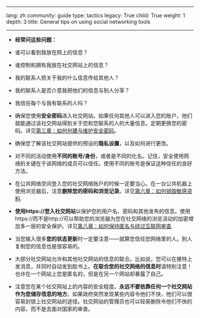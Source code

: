 

---

lang: zh
community: guide
type: tactics
legacy: True
child: True
weight: 1
depth: 3
title: General tips on using social networking tools

---

- **经常问这些问题：** 
 - 谁可以看到我放在网上的信息？
 - 谁控制和拥有我放在社交网站上的信息？
 - 我的联系人把关于我的什么信息传给其他人？
 - 我的联系人是否介意我把他们的信息与别人分享？
 - 我信任每个与我有联系的人吗？
- 确保您使用**安全密码**进入社交网站。如果任何其他人可以进入您的账户，他们就能通过该社交网站得到关于您和您联系的人的大量信息。定期更换您的密码。详见[第三章：如何创建与维护安全密码](/zh/chapter-3)。

- 确保您了解该社交网站提供的预设的**隐私设置**，以及如何进行更改。

- 对不同的活动使用**不同的账号/身份**，或者是不同的化名。记住，安全使用网络的关键在于该网络的成员可以信任。使用不同的账号是保证这种信任的良好方法。



- 在公共网络空间登入您的社交网络账户的时候一定要当心。在一台公共机器上使用浏览器后，注意**删除您的密码和浏览记录**。详见[第六章：如何销毁敏感资料](/zh/chapter-6).

- **使用https://登入社交网站**以保护您的用户名、密码和其他发布的信息。使用https://而不是http://可以帮助您的浏览器为您在社交网络的浏览活动的加密增加多一层的安全保护。详见[第八章：如何保持匿名与绕过互联网审查](/zh/chapter-8).

- 当您输入很多**您的状态更新**时一定要注意——就算您信任您网络里的人。别人复制您的信息也是很容易的。

 

- 大部分社交网站允许和其他社交网站的信息的联合。比如说，您可以在推特上发消息，并同时自动发到脸书上。**在联合您的社交网络的信息时**请特别注意！也许在一个网站上您是匿名的，但是在另一个网站却暴露了自己。


- 注意您在某个社交网站上的内容的安全程度。**永远不要依靠任何一个社交网站作为您储存信息的地方**。如果政府突然发现某些内容令他们不快，他们可以很容易封锁上社交网站的途径。社交网站的管理员也可以轻易删除令他们不快的内容，而不是去面对国家的审查。



